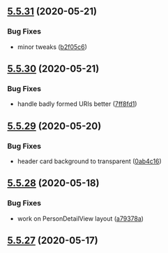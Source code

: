 ## [5.5.31](https://github.com/phandcock/grampsview/compare/v5.5.30...v5.5.31) (2020-05-21)


### Bug Fixes

* minor tweaks ([b2f05c6](https://github.com/phandcock/grampsview/commit/b2f05c66d258b93f9b5074d0a42840fcc6512dbe))



## [5.5.30](https://github.com/phandcock/grampsview/compare/v5.5.29...v5.5.30) (2020-05-21)


### Bug Fixes

* handle badly formed URIs better ([7ff8fd1](https://github.com/phandcock/grampsview/commit/7ff8fd1ec0eacdc2d974c8e8f16a5c6d27eff02c))



## [5.5.29](https://github.com/phandcock/grampsview/compare/v5.5.28...v5.5.29) (2020-05-20)


### Bug Fixes

* header card background to transparent ([0ab4c16](https://github.com/phandcock/grampsview/commit/0ab4c163da78091488484744631bb36769fc18ce))



## [5.5.28](https://github.com/phandcock/grampsview/compare/v5.5.27...v5.5.28) (2020-05-18)


### Bug Fixes

* work on PersonDetailView layout ([a79378a](https://github.com/phandcock/grampsview/commit/a79378a76cf4dc02493b084a51e83f882437c02c))



## [5.5.27](https://github.com/phandcock/grampsview/compare/v5.5.26...v5.5.27) (2020-05-17)



